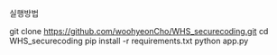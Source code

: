 실행방법

git clone https://github.com/woohyeonCho/WHS_securecoding.git
cd WHS_securecoding
pip install -r requirements.txt
python app.py
